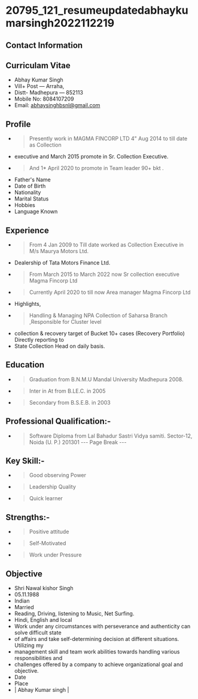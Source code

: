 # 20795_121_resumeupdatedabhaykumarsingh2022112219

## Contact Information



## Curriculam Vitae

* Abhay Kumar Singh
* Vill+ Post — Arraha,
* Distt- Madhepura — 852113
* Mobile No: 8084107209
* Email: abhaysinghbsnl@gmail.com


## Profile

* > Presently work in MAGMA FINCORP LTD 4" Aug 2014 to till date as Collection
* executive and March 2015 promote in Sr. Collection Executive.
* > And 1* April 2020 to promote in Team leader 90+ bkt .
* Father's Name
* Date of Birth
* Nationality
* Marital Status
* Hobbies
* Language Known


## Experience

* > From 4 Jan 2009 to Till date worked as Collection Executive in M/s Maurya Motors Ltd.
* Dealership of Tata Motors Finance Ltd.
* > From March 2015 to March 2022 now Sr collection executive Magma Fincorp Ltd
* > Currently April 2020 to till now Area manager Magma Fincorp Ltd
* Highlights,
* > Handling & Managing NPA Collection of Saharsa Branch ,Responsible for Cluster level
* collection & recovery target of Bucket 10+ cases (Recovery Portfolio) Directly reporting to
* State Collection Head on daily basis.


## Education

* > Graduation from B.N.M.U Mandal University Madhepura 2008.
* > Inter in At from B.LE.C. in 2005
* > Secondary from B.S.E.B. in 2003


## Professional Qualification:-

* > Software Diploma from Lal Bahadur Sastri Vidya samiti. Sector-12, Noida (U. P.) 201301
--- Page Break ---


## Key Skill:-

* > Good observing Power
* > Leadership Quality
* > Quick learner


## Strengths:-

* > Positive attitude
* > Self-Motivated
* > Work under Pressure


## Objective

* Shri Nawal kishor Singh
* 05.11.1988
* Indian
* Married
* Reading, Driving, listening to Music, Net Surfing.
* Hindi, English and local
* Work under any circumstances with perseverance and authenticity can solve difficult state
* of affairs and take self-determining decision at different situations. Utilizing my
* management skill and team work abilities towards handling various responsibilities and
* challenges offered by a company to achieve organizational goal and objective.
* Date
* Place
* | Abhay Kumar singh |

